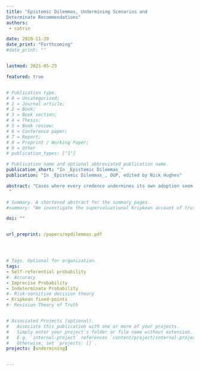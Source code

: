 ```yaml
---
title: "Epistemic Dilemmas, Undermining Scenarios and
Determinate Recommendations"
authors:
 - catrin

date: 2020-11-20
date_print: "Forthcoming"
#date_print: ""


lastmod: 2021-05-25

featured: true


# Publication type.
# 0 = Uncategorized;
# 1 = Journal article;
# 2 = Book;
# 3 = Book section;
# 4 = Thesis;
# 5 = Book review;
# 6 = Conference paper;
# 7 = Report;
# 8 = Preprint / Working Paper;
# 9 = Other
# publication_types: ["1"]

# Publication name and optional abbreviated publication name.
publication_short: "In _Epistemic Dilemmas_"
publication: "In _Epistemic Dilemmas_, OUP, edited by Nick Hughes"

abstract: "Cases where every credence undermines its own adoption seem to lead to epistemic dilemmas. We move to considering indeterminate credences and look at what is determinately recommended of you. By doing this, we propose that the epistemic dilemmas are avoided.
 "

# Summary. A shortened abstract for the summary pages.
#summary: "We investigate the supervaluational Kripkean account of truth and show how it can apply to finding rational indeterminate credences in undermining scenarios."

doi: ""


url_preprint: /papers/epdilemmas.pdf




# Tags. Optional for organization.
tags:
- Self-referential probability
#- Accuracy
- Imprecise Probability
- Indeterminate Probability
#- Risk-sensitive decision theory
- Kripkean fixed-points
#- Revision Theory of Truth


# Associated Projects (optional).
#   Associate this publication with one or more of your projects.
#   Simply enter your project's folder or file name without extension.
#   E.g. `internal-project` references `content/project/internal-project/index.md`.
#   Otherwise, set `projects: []`.
projects: [undermining]


---
```

